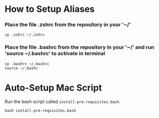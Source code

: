 # How to Setup Aliases

### Place the file .zshrc from the repository in your '~/'
```
cp .zshrc ~/.zshrc
```

### Place the file .bashrc from the repository in your '~/' and run 'source ~/.bashrc' to activate in terminal
```
cp .bashrc ~/.bashrc
source ~/.bashr
```

# Auto-Setup Mac Script
Run the bash script called `install-pre-requisites.bash`.
```
bash install-pre-requisites.bash
```
